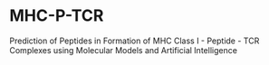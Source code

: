 # MHC-P-TCR
Prediction of Peptides in Formation of MHC Class I - Peptide - TCR Complexes using Molecular Models and Artificial Intelligence
